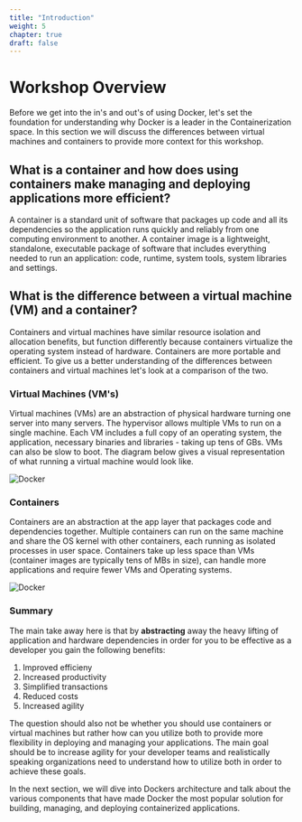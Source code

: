 ```yaml
---
title: "Introduction"
weight: 5
chapter: true
draft: false
---
```

# Workshop Overview

Before we get into the in's and out's of using Docker, let's set the foundation for understanding why Docker is a leader in the Containerization space. In this section we will discuss the differences between virtual machines and containers to provide more context for this workshop. 

## What is a container and how does using containers make managing and deploying applications more efficient?
A container is a standard unit of software that packages up code and all its dependencies so the application runs quickly and reliably from one computing environment to another. A container image is a lightweight, standalone, executable package of software that includes everything needed to run an application: code, runtime, system tools, system libraries and settings.


## What is the difference between a virtual machine (VM) and a container?
Containers and virtual machines have similar resource isolation and allocation benefits, but function differently because containers virtualize the operating system instead of hardware. Containers are more portable and efficient. To give us a better understanding of the differences between containers and virtual machines let's look at a comparison of the two. 

### Virtual Machines (VM's)
Virtual machines (VMs) are an abstraction of physical hardware turning one server into many servers. The hypervisor allows multiple VMs to run on a single machine. Each VM includes a full copy of an operating system, the application, necessary binaries and libraries - taking up tens of GBs. VMs can also be slow to boot. The diagram below gives a visual representation of what running a virtual machine would look like. 

![Docker](images/container-vm-whatcontainer_2.png)

### Containers 
Containers are an abstraction at the app layer that packages code and dependencies together. Multiple containers can run on the same machine and share the OS kernel with other containers, each running as isolated processes in user space. Containers take up less space than VMs (container images are typically tens of MBs in size), can handle more applications and require fewer VMs and Operating systems.

![Docker](images/docker-containerized-appliction-blue-border_2.png)

### Summary
The main take away here is that by **abstracting** away the heavy lifting of application and hardware dependencies in order for you to be effective as a developer you gain the following benefits:

1. Improved efficieny
2. Increased productivity
3. Simplified transactions
4. Reduced costs
5. Increased agility 

The question should also not be whether you should use containers or virtual machines but rather how can you utilize both to provide more flexibility in deploying and managing your applications. The main goal should be to increase agility for your developer teams and realistically speaking organizations need to understand how to utilize both in order to achieve these goals. 

In the next section, we will dive into Dockers architecture and talk about the various components that have made Docker the most popular solution for building, managing, and deploying containerized applications.

